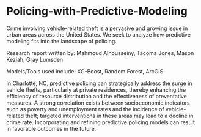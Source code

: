 # Policing-with-Predictive-Modeling
Crime involving vehicle-related theft is a pervasive and growing issue in urban areas across the United States. We seek to analyze how predictive modeling fits into the landscape of policing.

Research report written by: Mahmoud Alhousseiny, Tacoma Jones, Mason Keziah, Gray Lumsden

Models/Tools used include: XG-Boost, Random Forest, ArcGIS

In Charlotte, NC, predictive policing can strategically address the surge in vehicle thefts,
particularly at private residences, thereby enhancing the efficiency of resource distribution and
the effectiveness of preventative measures. A strong correlation exists between socioeconomic
indicators such as poverty and unemployment rates and the incidence of vehicle-related theft;
targeted interventions in these areas may lead to a decline in crime rate. Incorporating and refining predictive policing models can result in favorable outcomes in the future.
